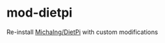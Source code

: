 # mod-dietpi

Re-install [MichaIng/DietPi](https://github.com/MichaIng/DietPi) with custom modifications
